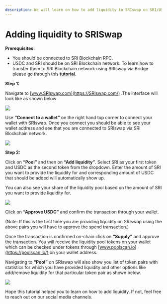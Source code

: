 ```yaml
---
description: We will learn on how to add liquidity to SRIswap on SRI/USDC pair.
---
```


# Adding liquidity to SRISwap

**Prerequisites:**

* You should be connected to SRI Blockchain RPC.
* USDC and SRI should be on SRI Blockchain network. To learn how to transfer them to SRI Blockchain network using SRIswap via Bridge please go through this [**tutorial**](https://doc.poolscan.io/the-SRI-chain/token-bridges/transfer-SRI-using-bridge-on-SRIswap).

**Step 1:**

Navigate to [www.SRIswap.com](https://SRIswap.com/) .The interface will look like as shown below

![](../../.gitbook/assets/0%20%287%29.png)

Use **“Connect to a wallet”** on the right hand top corner to connect your wallet with SRIswap. Once you connect you should be able to see your wallet address and see that you are connected to SRIswap via SRI Blockchain network.

![](../../.gitbook/assets/1%20%2810%29.png)

  
**Step 2:**

Click on **“Pool”** and then on **“Add liquidity”**. Select SRI as your first token and USDC as the second token from the dropdown. Enter the amount of SRI you want to provide the liquidity for and corresponding amount of USDC that should be added will automatically show up.

You can also see your share of the liquidity pool based on the amount of SRI you want to provide liquidity for.

![](../../.gitbook/assets/2%20%2810%29.png)

Click on **“Approve USDC”** and confirm the transaction through your wallet.

\(Note: If this is the first time you are providing liquidity on SRIswap using the above pairs you will have to approve the spend transaction.\)

Once the transaction is confirmed on-chain click on **“Supply”** and approve the transaction. You will receive the liquidity pool tokens on your wallet which can be checked under tokens through [www.poolscan.io](https://poolscan.io/) on your wallet address.

Navigating to **“Pool”** on SRIswap will also show you list of token pairs with statistics for which you have provided liquidity and other options like add/remove liquidity for that particular token pair as shown below.

![](../../.gitbook/assets/3%20%289%29.png)

Hope this tutorial helped you to learn on how to add liquidity. If not, feel free to reach out on our social media channels.

